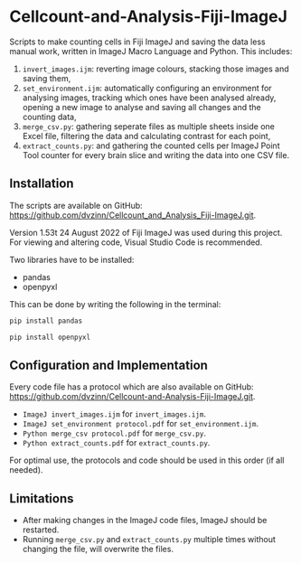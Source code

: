# Cellcount-and-Analysis-Fiji-ImageJ
 Scripts to make counting cells in Fiji ImageJ and saving the data less manual work, written in ImageJ Macro Language and Python.
 This includes:
 1. `invert_images.ijm`: reverting image colours, stacking those images and saving them,
 2. `set_environment.ijm`: automatically configuring an environment for analysing images, tracking which ones have been analysed already, opening a new image to analyse and saving all changes and the counting data,
 3. `merge_csv.py`: gathering seperate files as multiple sheets inside one Excel file, filtering the data and calculating contrast for each point,
 4. `extract_counts.py`: and gathering the counted cells per ImageJ Point Tool counter for every brain slice and writing the data into one CSV file. 

## Installation  
The scripts are available on GitHub: https://github.com/dvzinn/Cellcount_and_Analysis_Fiji-ImageJ.git.

Version 1.53t 24 August 2022 of Fiji ImageJ was used during this project.
For viewing and altering code, Visual Studio Code is recommended.

Two libraries have to be installed:
- pandas
- openpyxl

This can be done by writing the following in the terminal: 
```bash
pip install pandas
```
```bash
pip install openpyxl
```

## Configuration and Implementation
Every code file has a protocol which are also available on GitHub: https://github.com/dvzinn/Cellcount-and-Analysis-Fiji-ImageJ.git.
- `ImageJ invert_images.ijm` for `invert_images.ijm`.
- `ImageJ set_environment protocol.pdf` for `set_environment.ijm`.
- `Python merge_csv protocol.pdf` for `merge_csv.py`.
- `Python extract_counts.pdf` for `extract_counts.py`.

For optimal use, the protocols and code should be used in this order (if all needed).

## Limitations
- After making changes in the ImageJ code files, ImageJ should be restarted. 
- Running `merge_csv.py` and `extract_counts.py` multiple times without changing the file, will overwrite the files.
